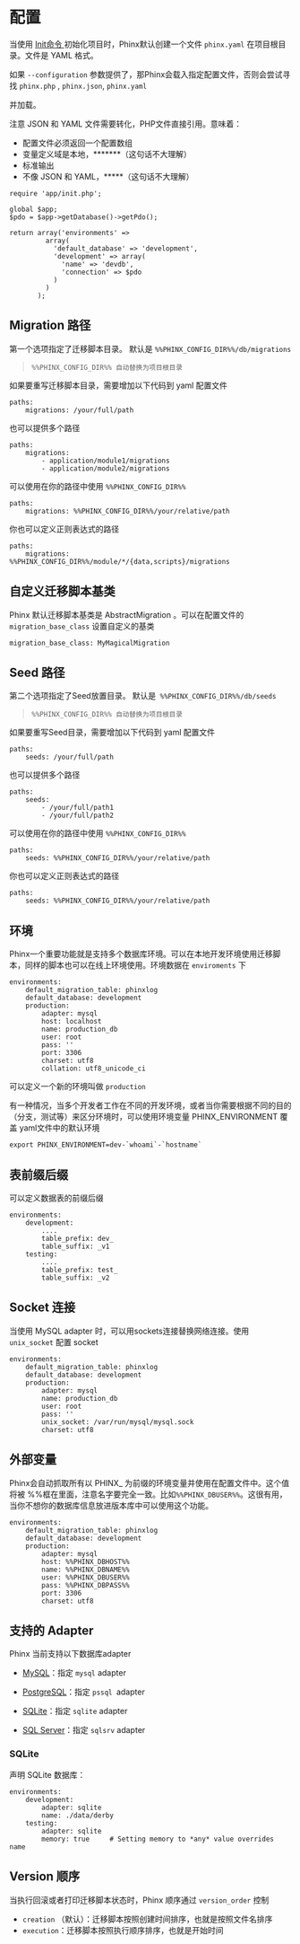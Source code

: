 # 配置

当使用 [Init命令 ](/命令)初始化项目时，Phinx默认创建一个文件 `phinx.yaml` 在项目根目录。文件是 YAML 格式。

如果 `--configuration` 参数提供了，那Phinx会载入指定配置文件，否则会尝试寻找 `phinx.php` , `phinx.json`, `phinx.yaml`

并加载。

注意 JSON 和 YAML 文件需要转化，PHP文件直接引用。意味着：

* 配置文件必须返回一个配置数组
* 变量定义域是本地，\*\*\*\*\*\*\*（这句话不大理解）
* 标准输出
* 不像 JSON 和 YAML，\*\*\*\*\*（这句话不大理解）

```
require 'app/init.php';

global $app;
$pdo = $app->getDatabase()->getPdo();

return array('environments' =>
         array(
           'default_database' => 'development',
           'development' => array(
             'name' => 'devdb',
             'connection' => $pdo
           )
         )
       );
```

## Migration 路径

第一个选项指定了迁移脚本目录。 默认是 `%%PHINX_CONFIG_DIR%%/db/migrations`

> `%%PHINX_CONFIG_DIR%% 自动替换为项目根目录`

如果要重写迁移脚本目录，需要增加以下代码到 yaml 配置文件

```
paths:
    migrations: /your/full/path
```

也可以提供多个路径

```
paths:
    migrations:
        - application/module1/migrations
        - application/module2/migrations
```

可以使用在你的路径中使用 `%%PHINX_CONFIG_DIR%% `

```
paths:
    migrations: %%PHINX_CONFIG_DIR%%/your/relative/path
```

你也可以定义正则表达式的路径

```
paths:
    migrations: %%PHINX_CONFIG_DIR%%/module/*/{data,scripts}/migrations
```

## 自定义迁移脚本基类

Phinx 默认迁移脚本基类是 AbstractMigration 。可以在配置文件的 `migration_base_class` 设置自定义的基类

```
migration_base_class: MyMagicalMigration
```

## Seed 路径

第二个选项指定了Seed放置目录。 默认是` %%PHINX_CONFIG_DIR%%/db/seeds`

> `%%PHINX_CONFIG_DIR%% 自动替换为项目根目录`

如果要重写Seed目录，需要增加以下代码到 yaml 配置文件

```
paths:
    seeds: /your/full/path
```

也可以提供多个路径

```
paths:
    seeds:
        - /your/full/path1
        - /your/full/path2
```

可以使用在你的路径中使用 `%%PHINX_CONFIG_DIR%% `

```
paths:
    seeds: %%PHINX_CONFIG_DIR%%/your/relative/path
```

你也可以定义正则表达式的路径

```
paths:
    seeds: %%PHINX_CONFIG_DIR%%/your/relative/path
```

## 环境

Phinx一个重要功能就是支持多个数据库环境。可以在本地开发环境使用迁移脚本，同样的脚本也可以在线上环境使用。环境数据在 `enviroments` 下

```
environments:
    default_migration_table: phinxlog
    default_database: development
    production:
        adapter: mysql
        host: localhost
        name: production_db
        user: root
        pass: ''
        port: 3306
        charset: utf8
        collation: utf8_unicode_ci
```

可以定义一个新的环境叫做 `production`

有一种情况，当多个开发者工作在不同的开发环境，或者当你需要根据不同的目的（分支，测试等）来区分环境时，可以使用环境变量 PHINX\_ENVIRONMENT 覆盖 yaml文件中的默认环境

    export PHINX_ENVIRONMENT=dev-`whoami`-`hostname`

## 表前缀后缀

可以定义数据表的前缀后缀

```
environments:
    development:
        ....
        table_prefix: dev_
        table_suffix: _v1
    testing:
        ....
        table_prefix: test_
        table_suffix: _v2
```

## Socket 连接

当使用 MySQL adapter 时，可以用sockets连接替换网络连接。使用 `unix_socket` 配置 socket

```
environments:
    default_migration_table: phinxlog
    default_database: development
    production:
        adapter: mysql
        name: production_db
        user: root
        pass: ''
        unix_socket: /var/run/mysql/mysql.sock
        charset: utf8
```

## 外部变量

Phinx会自动抓取所有以 PHINX\_ 为前缀的环境变量并使用在配置文件中。这个值将被 %%框在里面，注意名字要完全一致。比如`%%PHINX_DBUSER%%`。这很有用，当你不想你的数据库信息放进版本库中可以使用这个功能。

```
environments:
    default_migration_table: phinxlog
    default_database: development
    production:
        adapter: mysql
        host: %%PHINX_DBHOST%%
        name: %%PHINX_DBNAME%%
        user: %%PHINX_DBUSER%%
        pass: %%PHINX_DBPASS%%
        port: 3306
        charset: utf8
```

## 支持的 Adapter

Phinx 当前支持以下数据库adapter

* [MySQL](http://www.mysql.com/)：指定 `mysql` adapter

* [PostgreSQL](http://www.postgresql.org/)：指定 `pssql `adapter

* [SQLite](http://www.sqlite.org/)：指定 `sqlite` adapter

* [SQL Server](http://www.microsoft.com/sqlserver)：指定 `sqlsrv` adapter

### SQLite

声明 SQLite 数据库：

```
environments:
    development:
        adapter: sqlite
        name: ./data/derby
    testing:
        adapter: sqlite
        memory: true     # Setting memory to *any* value overrides name
```

## Version 顺序

当执行回滚或者打印迁移脚本状态时，Phinx 顺序通过 `version_order` 控制

* `creation` （默认）：迁移脚本按照创建时间排序，也就是按照文件名排序
* `execution`：迁移脚本按照执行顺序排序，也就是开始时间




